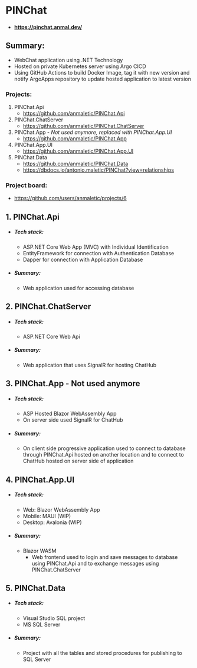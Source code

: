 # PINChat
- #### https://pinchat.anmal.dev/
## Summary:
- WebChat application using .NET Technology
- Hosted on private Kubernetes server using Argo CICD
- Using GitHub Actions to build Docker Image, tag it with new version and notify ArgoApps
  repository to update hosted application to latest version

### Projects:
1. PINChat.Api
   - https://github.com/anmaletic/PINChat.Api
1. PINChat.ChatServer
   - https://github.com/anmaletic/PINChat.ChatServer
2. PINChat.App -  *Not used anymore, replaced with PINChat.App.UI*
   - https://github.com/anmaletic/PINChat.App
3. PINChat.App.UI
   - https://github.com/anmaletic/PINChat.App.UI
4. PINChat.Data
   - https://github.com/anmaletic/PINChat.Data
   - https://dbdocs.io/antonio.maletic/PINChat?view=relationships

### Project board:
- https://github.com/users/anmaletic/projects/6


## 1. PINChat.Api
- ##### Tech stack:
	- ASP.NET Core Web App (MVC) with Individual Identification
	- EntityFramework for connection with Authentication Database
	- Dapper for connection with Application Database
- ##### Summary:
	- Web application used for accessing database

## 2. PINChat.ChatServer
- ##### Tech stack:
	- ASP.NET Core Web Api
- ##### Summary:
	- Web application that uses SignalR for hosting ChatHub

## 3. PINChat.App - Not used anymore
- ##### Tech stack:
	- ASP Hosted Blazor WebAssembly App
	- On server side used SignalR for ChatHub
- ##### Summary:
	- On client side progressive application used to connect to database through PINChat.Api
	  hosted on another location and to connect to ChatHub hosted on server side of application

## 4. PINChat.App.UI
- ##### Tech stack:
	- Web: Blazor WebAssembly App
	- Mobile: MAUI (WIP)
	- Desktop: Avalonia (WIP) 
- ##### Summary:
	- Blazor WASM
		- Web frontend used to login and save messages to database using PINChat.Api and to exchange messages using PINChat.ChatServer	
   
## 5. PINChat.Data
- ##### Tech stack:
	- Visual Studio SQL project
	- MS SQL Server
- ##### Summary:
	- Project with all the tables and stored procedures for publishing to SQL Server
